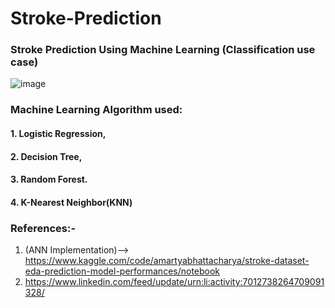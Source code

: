 # Stroke-Prediction

### Stroke Prediction Using Machine Learning (Classification use case)

![image](https://user-images.githubusercontent.com/69152112/210896599-db2dd91c-df8c-400b-b81b-01577e2e85e5.png)

### Machine Learning Algorithm used:

#### 1. Logistic Regression,

#### 2. Decision Tree,

#### 3. Random Forest.

#### 4. K-Nearest Neighbor(KNN)

### **References:-**

1. (ANN Implementation)--> https://www.kaggle.com/code/amartyabhattacharya/stroke-dataset-eda-prediction-model-performances/notebook 
2. https://www.linkedin.com/feed/update/urn:li:activity:7012738264709091328/
